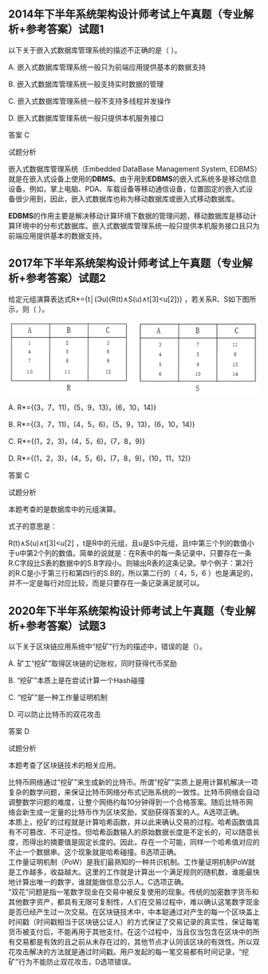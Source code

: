 ## 2014年下半年系统架构设计师考试上午真题（专业解析+参考答案）试题1

以下关于嵌入式数据库管理系统的描述不正确的是（  ）。

  

  

A. 嵌入式数据库管理系统一般只为前端应用提供基本的数据支持  

B. 嵌入式数据库管理系统一般支持实时数据的管理  

C. 嵌入式数据库管理系统一般不支持多线程并发操作  

D. 嵌入式数据库管理系统一般只提供本机服务接口  

  

答案 C  

试题分析  

嵌入式数据库管理系统（Embedded DataBase Management System, EDBMS）就是在嵌入式设备上使用的**DBMS**。由于用到**EDBMS**的嵌入式系统多是移动信息设备，例如，掌上电脑、PDA、车载设备等移动通信设备，位置固定的嵌入式设备很少用到，因此，嵌入式数据库也称为移动数据库或嵌入式移动数据库。

**EDBMS**的作用主要是解决移动计算环境下数据的管理问题，移动数据库是移动计算环境中的分布式数据库。嵌入式数据库管理系统一般只提供本机服务接口且只为前端应用提供基本的数据支持。

## 2017年下半年系统架构设计师考试上午真题（专业解析+参考答案）试题2

给定元组演算表达式R*={t│(Эu)(R(t)∧S(u)∧t\[3\]<u\[2\])} ，若关系R、S如下图所示，则（  ）。  

![](../../../_media/966995ee4a1a4c7ea0788ea3eac95398_.png)

  

A. R*={(3，7，11)，(5，9，13)，(6，10，14)}  

B. R*={(3，7，11)，(4，5，6)，(5，9，13)，(6，10，14)}  

C. R*={(1，2，3)，(4，5，6)，(7，8，9)}  

D. R*={(1，2，3)，(4，5，6)，(7，8，9)，(10，11，12)}  

  

答案 C  

试题分析  

本题考查的是数据库中的元组演算。  

式子的意思是：

R(t)∧S(u)∧t\[3\]<u\[2\] ，t是R中的元组，且u是S中元组，且t中第三个列的数值小于u中第2个列的数值。简单的说就是：在R表中的每一条记录中，只要存在一条R.C字段比S表的数据中的S.B字段小。则输出R表的这条记录。举个例子：第2行的R.C是小于第三行和第四行的S.B的，所以第二行的（ 4，5，6 ）也是满足的，并不一定是每行对应比较，而是只要存在一条记录满足就可以。

## 2020年下半年系统架构设计师考试上午真题（专业解析+参考答案）试题3

以下关于区块链应用系统中“挖矿”行为的描述中，错误的是（）。  

  

A. 矿工“挖矿”取得区块链的记账权，同时获得代币奖励  

B. “挖矿”本质上是在尝试计算一个Hash碰撞  

C. “挖矿”是一种工作量证明机制  

D. 可以防止比特币的双花攻击  

  

答案 D  

试题分析  

本题考查了区块链技术的相关应用。

比特币网络通过“挖矿”来生成新的比特币。所谓“挖矿”实质上是用计算机解决一项复杂的数学问题，来保证比特币网络分布式记账系统的一致性。比特币网络会自动调整数学问题的难度，让整个网络约每10分钟得到一个合格答案。随后比特币网络会新生成一定量的比特币作为区块奖励，奖励获得答案的人。A选项正确。  
本质上，挖矿的过程就是计算哈希函数，并以此来确认交易的过程。哈希函数值具有不可篡改、不可逆性。但哈希函数输入的原始数据长度是不定长的，可以随意长度，而得出的摘要值是固定长度的。因此，存在一个可能，同样一个哈希值对应的不止一个数据串。这个现象就是哈希碰撞。B选项正确。  
工作量证明机制（PoW）是我们最熟知的一种共识机制。工作量证明机制PoW就是工作越多，收益越大。这里的工作就是计算出一个满足规则的随机数，谁能最快地计算出唯一的数字，谁就能做信息公示人。C选项正确。  
“双花”问题是指一笔数字现金在交易中被反复使用的现象。传统的加密数字货币和其他数字资产，都具有无限可复制性，人们在交易过程中，难以确认这笔数字现金是否已经产生过一次交易。在区块链技术中，中本聪通过对产生的每一个区块盖上时间戳（时间戳相当于区块链公证人）的方式保证了交易记录的真实性，保证每笔货币被支付后，不能再用于其他支付。在这个过程中，当且仅当包含在区块中的所有交易都是有效的且之前从未存在过的，其他节点才认同该区块的有效性。所以双花攻击解决的方法就是通过时间戳。用户发起的每一笔交易都有时间记录，“挖矿”行为不能防止双花攻击，D选项错误。  

